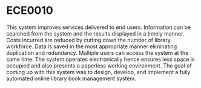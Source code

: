 # ECE0010
This system improves services delivered to end users. Information can be searched from the system and the results displayed in a timely manner. Costs incurred are reduced by cutting down the number of library workforce. Data is saved in the most appropriate manner eliminating duplication and redundancy. Multiple users can access the system at the same time. The system operates electronically hence ensures less space is occupied and also presents a paperless working environment. The goal of coming up with this system was to design, develop, and implement a fully automated online library book management system.
